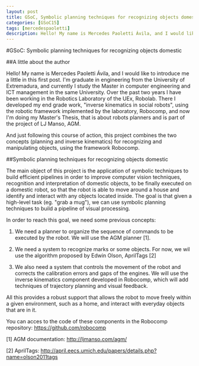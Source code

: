 ```yaml
---
layout: post
title: GSoC, Symbolic planning techniques for recognizing objects domestic
categories: [GSoC15]
tags: [mercedespaoletti]
description: Hello! My name is Mercedes Paoletti Ávila, and I would like to introduce me a little in this first post. I'm graduate in engineering from the University of Extremadura, and currently I study the Master in computer engineering and ICT management in the same University. Over the past two years I have been working in the Robotics Laboratory of the UEx, Robolab....
---
```

#GSoC: Symbolic planning techniques for recognizing objects domestic

##A little about the author

Hello! My name is Mercedes Paoletti Ávila, and I would like to introduce me a little in this first post. I'm graduate in engineering from the University of Extremadura, and currently I study the Master in computer engineering and ICT management in the same University. Over the past two years I have been working in the Robotics Laboratory of the UEx, Robolab. There I developed my end grade work, "inverse kinematics in social robots", using the robotic framework implemented by the laboratory, Robocomp, and now I'm doing my Master's Thesis, that is about robots planners and is part of the project of LJ Manso, AGM. 

And just following this course of action, this project combines the two concepts (planning and inverse kinematics) for recognizing and manipulating objects, using the framework Robocomp.

##Symbolic planning techniques for recognizing objects domestic

The main object of this project is the application of symbolic techniques to build efficient pipelines in order to improve computer vision techniques, recognition and interpretation of domestic objects, to be finally executed on a domestic robot, so that the robot is able to move around a house and identify and interact with any objects located inside. The goal is that given a high-level task (eg. "grab a mug"), we can use symbolic planning techniques to build a pipeline of visual processing.

In order to reach this goal, we need some previous concepts:

1) We need a planner to organize the sequence of commands to be executed by the robot. We will use the AGM planner [1].

2) We need a system to recognize marks or some objects. For now, we wil use the algorithm proposed by Edwin Olson, AprilTags [2]

3) We also need a system that controls the movement of the robot and corrects the calibration errors and gaps of the engines. We will use the inverse kinematics component developed in Robocomp, which will add techniques of trajectory planning and visual feedback.

All this provides a robust support that allows the robot to move freely within a given environment, such as a home, and interact with everyday objects that are in it.

You can acces to the code of these components in the Robocomp repository: https://github.com/robocomp

[1] AGM documentation: http://ljmanso.com/agm/

[2] AprilTags: http://april.eecs.umich.edu/papers/details.php?name=olson2011tags